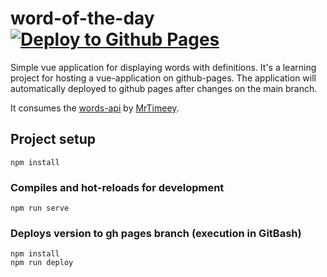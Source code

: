 # word-of-the-day [![Deploy to Github Pages](https://github.com/MrTimeey/word-of-the-day/actions/workflows/deploy.yml/badge.svg?branch=main)](https://github.com/MrTimeey/word-of-the-day/actions/workflows/deploy.yml)

Simple vue application for displaying words with definitions.
It's a learning project for hosting a vue-application on github-pages.
The application will automatically deployed to github pages after changes on the main branch.

It consumes the [words-api](https://github.com/MrTimeey/word-api) by [MrTimeey](https://github.com/MrTimeey).

## Project setup
```
npm install
```

### Compiles and hot-reloads for development
```
npm run serve
```

### Deploys version to gh pages branch (execution in GitBash)
```
npm install
npm run deploy
```
